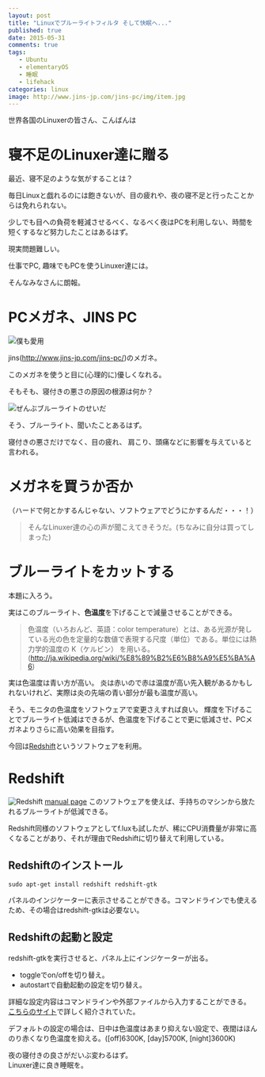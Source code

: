 ```yaml
---
layout: post
title: "Linuxでブルーライトフィルタ そして快眠へ..."
published: true
date: 2015-05-31
comments: true
tags:
   - Ubuntu
   - elementaryOS
   - 睡眠
   - lifehack
categories: linux
image: http://www.jins-jp.com/jins-pc/img/item.jpg
---
```



世界各国のLinuxerの皆さん、こんばんは  

# 寝不足のLinuxer達に贈る

最近、寝不足のような気がすることは？  

毎日Linuxと戯れるのには飽きないが、目の疲れや、夜の寝不足と行ったことからは免れられない。  

少しでも目への負荷を軽減させるべく、なるべく夜はPCを利用しない、時間を短くするなど努力したことはあるはず。  

現実問題難しい。  

仕事でPC, 趣味でもPCを使うLinuxer達には。  

そんなみなさんに朗報。  

<!-- more -->

# PCメガネ、JINS PC

![僕も愛用](http://www.jins-jp.com/jins-pc/img/item.jpg)

jins(http://www.jins-jp.com/jins-pc/)のメガネ。

このメガネを使うと目に(心理的に)優しくなれる。  

そもそも、寝付きの悪さの原因の根源は何か？  

![ぜんぶブルーライトのせいだ](http://www.jins-jp.com/jins-pc/img/koga.jpg)

そう、ブルーライト、聞いたことあるはず。  

寝付きの悪さだけでなく、目の疲れ、 肩こり、頭痛などに影響を与えていると言われる。  

# メガネを買うか否か

（ハードで何とかするんじゃない、ソフトウェアでどうにかするんだ・・・！）
> そんなLinuxer達の心の声が聞こえてきそうだ。(ちなみに自分は買ってしまった)  

# ブルーライトをカットする

本題に入ろう。  

実はこのブルーライト、**色温度**を下げることで減量させることができる。

> 色温度（いろおんど、英語：color temperature）とは、ある光源が発している光の色を定量的な数値で表現する尺度（単位）である。単位には熱力学的温度の K（ケルビン） を用いる。
(http://ja.wikipedia.org/wiki/%E8%89%B2%E6%B8%A9%E5%BA%A6)

実は色温度は青い方が高い。
炎は赤いので赤は温度が高い先入観があるかもしれないけれど、実際は炎の先端の青い部分が最も温度が高い。

そう、モニタの色温度をソフトウェアで変更さえすれば良い。
輝度を下げることでブルーライト低減はできるが、色温度を下げることで更に低減させ、PCメガネよりさらに高い効果を目指す。

今回は[Redshift](http://jonls.dk/redshift/)というソフトウェアを利用。

# Redshift

![Redshift](http://jonls.dk/assets/redshift-icon-256.png)
[manual page](http://manpages.ubuntu.com/manpages/trusty/man5/redshift.5.html)
このソフトウェアを使えば、手持ちのマシンから放たれるブルーライトが低減できる。

Redshift同様のソフトウェアとしてf.luxも試したが、稀にCPU消費量が非常に高くなることがあり、それが理由でRedshiftに切り替えて利用している。

## Redshiftのインストール
`sudo apt-get install redshift redshift-gtk`

パネルのインジケーターに表示させることができる。コマンドラインでも使えるため、その場合はredshift-gtkは必要ない。  

## Redshiftの起動と設定
redshift-gtkを実行させると、パネル上にインジケーターが出る。  

* toggleでon/offを切り替え。
* autostartで自動起動の設定を切り替え。

詳細な設定内容はコマンドラインや外部ファイルから入力することができる。  
[こちらのサイト](http://kledgeb.blogspot.jp/2013/01/ubuntu-redshift-1.html)で詳しく紹介されていた。  


デフォルトの設定の場合は、日中は色温度はあまり抑えない設定で、夜間はほんのり赤くなり色温度を抑える。([off]6300K, [day]5700K, [night]3600K)  

夜の寝付きの良さがだいぶ変わるはず。  
Linuxer達に良き睡眠を。
